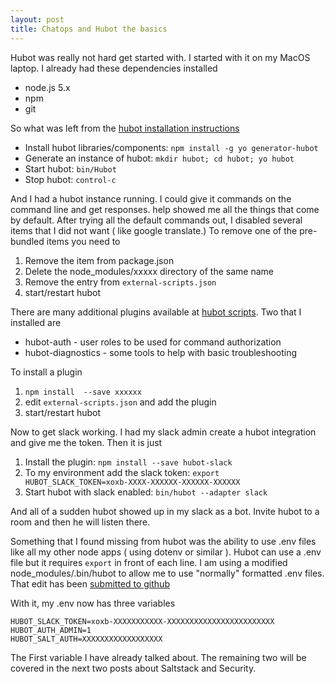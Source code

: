 ```yaml
---
layout: post
title: Chatops and Hubot the basics
---
```

Hubot was really not hard get started with.   I started with it on my MacOS laptop.   I already had these dependencies installed
* node.js 5.x
* npm
* git

So what was left from the [hubot installation instructions ](https://hubot.github.com/docs/)
* Install hubot libraries/components: `npm install -g yo generator-hubot`
* Generate an instance of hubot: `mkdir hubot; cd hubot; yo hubot`
* Start hubot: `bin/Hubot`
* Stop hubot: `control-c`

And I had a hubot instance running.   I could give it commands on the command line and get responses.  help showed me all the things that come by default.  After trying all the default commands out, I disabled several items that I did not want ( like google translate.)  To remove one of the pre-bundled items you need to
1. Remove the item from package.json
2. Delete the node_modules/xxxxx directory of the same name
3. Remove the entry from `external-scripts.json`
4. start/restart hubot

There are many additional plugins available at [hubot scripts](https://github.com/hubot-scripts).  Two that I installed are
* hubot-auth - user roles to be used for command authorization
* hubot-diagnostics - some tools to help with basic troubleshooting

To install a plugin
1. `npm install  --save xxxxxx`
2. edit `external-scripts.json` and add the plugin
3. start/restart hubot


Now to get slack working.  I had my slack admin create a hubot integration and give me the token.   Then it is just
1. Install the plugin: `npm install --save hubot-slack`
2. To my environment add the slack token: `export HUBOT_SLACK_TOKEN=xoxb-XXXX-XXXXXX-XXXXXX-XXXXXX`
3. Start hubot with slack enabled:  `bin/hubot --adapter slack`

And all of a sudden hubot showed up in my slack as a bot.  Invite hubot to a room and then he will listen there.

Something that I found missing from hubot was the ability to use .env files like all my other node apps ( using dotenv or similar ).  Hubot can use a .env file but it requires `export` in front of each line.   I am using a modified node_modules/.bin/hubot to allow me to use "normally" formatted .env files.  That edit has been [submitted to github](https://github.com/github/hubot/issues/1153)

With it, my .env now has three variables
```
HUBOT_SLACK_TOKEN=xoxb-XXXXXXXXXXX-XXXXXXXXXXXXXXXXXXXXXXXX
HUBOT_AUTH_ADMIN=1
HUBOT_SALT_AUTH=XXXXXXXXXXXXXXXXXX
```

The First variable I have already talked about.  The remaining two will be covered in the next two posts about Saltstack and Security.
